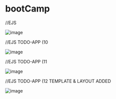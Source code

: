 # bootCamp 

//EJS

![image](https://user-images.githubusercontent.com/49728020/171998997-92135709-f073-4de0-a635-d10d058239e7.png)

//EJS TODO-APP (10

![image](https://user-images.githubusercontent.com/49728020/172040654-c8e024b4-26f6-4621-9ddc-46189b7ef3b8.png)

//EJS TODO-APP (11

![image](https://user-images.githubusercontent.com/49728020/172062376-5850c744-cc7d-4ad2-9fb2-8be6b7a9b007.png)

//EJS TODO-APP (12 TEMPLATE & LAYOUT ADDED

![image](https://user-images.githubusercontent.com/49728020/172419935-1a77285e-2b9e-475b-ae7c-e121576e849d.png)




